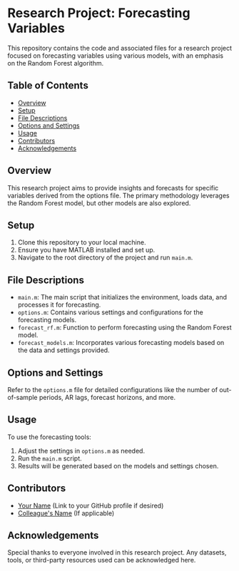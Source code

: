# Research Project: Forecasting Variables

This repository contains the code and associated files for a research project focused on forecasting variables using various models, with an emphasis on the Random Forest algorithm.

## Table of Contents

- [Overview](#overview)
- [Setup](#setup)
- [File Descriptions](#file-descriptions)
- [Options and Settings](#options-and-settings)
- [Usage](#usage)
- [Contributors](#contributors)
- [Acknowledgements](#acknowledgements)

## Overview

This research project aims to provide insights and forecasts for specific variables derived from the options file. The primary methodology leverages the Random Forest model, but other models are also explored.

## Setup

1. Clone this repository to your local machine.
2. Ensure you have MATLAB installed and set up.
3. Navigate to the root directory of the project and run `main.m`.

## File Descriptions

- `main.m`: The main script that initializes the environment, loads data, and processes it for forecasting.
- `options.m`: Contains various settings and configurations for the forecasting models.
- `forecast_rf.m`: Function to perform forecasting using the Random Forest model.
- `forecast_models.m`: Incorporates various forecasting models based on the data and settings provided.

## Options and Settings

Refer to the `options.m` file for detailed configurations like the number of out-of-sample periods, AR lags, forecast horizons, and more.

## Usage

To use the forecasting tools:

1. Adjust the settings in `options.m` as needed.
2. Run the `main.m` script.
3. Results will be generated based on the models and settings chosen.

## Contributors

- [Your Name](#) (Link to your GitHub profile if desired)
- [Colleague's Name](#) (If applicable)

## Acknowledgements

Special thanks to everyone involved in this research project. Any datasets, tools, or third-party resources used can be acknowledged here.

